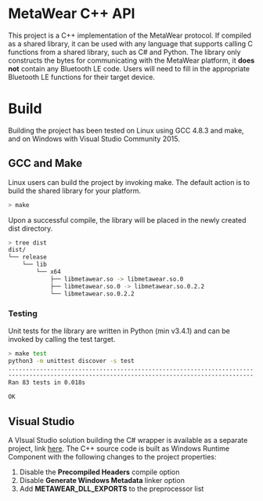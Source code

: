 # MetaWear C++ API #
This project is a C++ implementation of the MetaWear protocol.  If compiled as a shared library, it can be used with any language that supports calling C functions from a shared library, such as C# and Python.  The library only constructs the bytes for communicating with the MetaWear platform, it **does not** contain any Bluetooth LE code.  Users will need to fill in the appropriate Bluetooth LE functions for their target device.

# Build #
Building the project has been tested on Linux using GCC 4.8.3 and make, and on Windows with Visual Studio Community 2015.  

## GCC and Make ##
Linux users can build the project by invoking make.  The default action is to build the shared library for your platform.

```sh
> make
```

Upon a successful compile, the library will be placed in the newly created dist directory.

```sh
> tree dist
dist/
└── release
    └── lib
        └── x64
            ├── libmetawear.so -> libmetawear.so.0
            ├── libmetawear.so.0 -> libmetawear.so.0.2.2
            └── libmetawear.so.0.2.2

```

### Testing ###
Unit tests for the library are written in Python (min v3.4.1) and can be invoked by calling the test target.

```sh
> make test
python3 -m unittest discover -s test
...................................................................................
----------------------------------------------------------------------
Ran 83 tests in 0.018s

OK
``` 

## Visual Studio ##
A VIsual Studio solution building the C# wrapper is available as a separate project, link [here](https://github.com/mbientlab/MetaWear-CSharpWrapper).  The C++ source code is built as Windows Runtime Component with the following changes to the project properties:

1. Disable the **Precompiled Headers** compile option  
2. Disable **Generate Windows Metadata** linker option  
3. Add **METAWEAR_DLL_EXPORTS** to the preprocessor list

